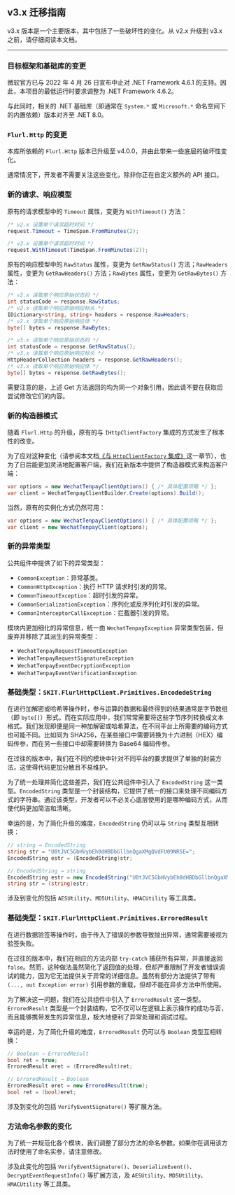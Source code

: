 ﻿## v3.x 迁移指南

v3.x 版本是一个主要版本，其中包括了一些破坏性的变化。从 v2.x 升级到 v3.x 之前，请仔细阅读本文档。

---

### 目标框架和基础库的变更

微软官方已与 2022 年 4 月 26 日宣布中止对 .NET Framework 4.6.1 的支持。因此，本项目的最低运行时要求调整为 .NET Framework 4.6.2。

与此同时，相关的 .NET 基础库（即通常在 `System.*` 或 `Microsoft.*` 命名空间下的内置依赖）版本对齐至 .NET 8.0。

### `Flurl.Http` 的变更

本库所依赖的 `Flurl.Http` 版本已升级至 v4.0.0，并由此带来一些底层的破坏性变化。

通常情况下，开发者不需要关注这些变化，除非你正在自定义额外的 API 接口。

### 新的请求、响应模型

原有的请求模型中的 `Timeout` 属性，变更为 `WithTimeout()` 方法：

```csharp
/* v2.x 设置单个请求超时时间 */
request.Timeout = TimeSpan.FromMinutes(2);

/* v3.x 设置单个请求超时时间 */
request.WithTimeout(TimeSpan.FromMinutes(2));
```

原有的响应模型中的 `RawStatus` 属性，变更为 `GetRawStatus()` 方法；`RawHeaders` 属性，变更为 `GetRawHeaders()` 方法；`RawBytes` 属性，变更为 `GetRawBytes()` 方法：

```csharp
/* v2.x 读取单个响应原始状态码 */
int statusCode = response.RawStatus;
/* v2.x 读取单个响应原始响应标头 */
IDictionary<string, string> headers = response.RawHeaders;
/* v2.x 读取单个响应原始响应体 */
byte[] bytes = response.RawBytes;

/* v3.x 读取单个响应原始状态码 */
int statusCode = response.GetRawStatus();
/* v3.x 读取单个响应原始响应标头 */
HttpHeaderCollection headers = response.GetRawHeaders();
/* v3.x 读取单个响应原始响应体 */
byte[] bytes = response.GetRawBytes();
```

需要注意的是，上述 Get 方法返回的均为同一个对象引用，因此请不要在获取后尝试修改它们的内容。

### 新的构造器模式

随着 `Flurl.Http` 的升级，原有的与 `IHttpClientFactory` 集成的方式发生了根本性的改变。

为了应对这种变化（请参阅本文档[《与 `HttpClientFactory` 集成》](./Advanced_HttpClientFactory.md)这一章节），也为了日后能更加灵活地配置客户端，我们在新版本中提供了构造器模式来构造客户端：

```csharp
var options = new WechatTenpayClientOptions() { /* 具体配置项略 */ };
var client = WechatTenpayClientBuilder.Create(options).Build();
```

当然，原有的实例化方式仍然可用：

```csharp
var options = new WechatTenpayClientOptions() { /* 具体配置项略 */ };
var client = new WechatTenpayClient(options);
```

### 新的异常类型

公共组件中提供了如下的异常类型：

-   `CommonException`：异常基类。
-   `CommonHttpException`：执行 HTTP 请求时引发的异常。
-   `CommonTimeoutException`：超时引发的异常。
-   `CommonSerializationException`：序列化或反序列化时引发的异常。
-   `CommonInterceptorCallException`：拦截器引发的异常。

模块内更加细化的异常信息，统一由 `WechatTenpayException` 异常类型包装，但废弃并移除了其派生的异常类型：

-   `WechatTenpayRequestTimeoutException`
-   `WechatTenpayRequestSignatureException`
-   `WechatTenpayEventDecryptionException`
-   `WechatTenpayEventVerificationException`

### 基础类型：`SKIT.FlurlHttpClient.Primitives.EncodedeString`

在进行加解密或哈希等操作时，参与运算的数据和最终得到的结果通常是字节数组（即 `byte[]`）形式。而在实际应用中，我们常常需要将这些字节序列转换成文本格式。我们发现即便是同一种加解密或哈希算法，在不同平台上所需要的编码方式也可能不同。比如同为 SHA256，在某些接口中需要转换为十六进制（HEX）编码传参，而在另一些接口中却需要转换为 Base64 编码传参。

在过往的版本中，我们在不同的模块中针对不同平台的要求提供了单独的封装方法，这使得代码更加分散且不易维护。

为了统一处理并简化这些差异，我们在公共组件中引入了 `EncodedString` 这一类型。`EncodedString` 类型是一个封装结构，它提供了统一的接口来处理不同编码方式的字符串。通过该类型，开发者可以不必关心底层使用的是哪种编码方式，从而使代码更加简洁和清晰。

幸运的是，为了简化升级的难度，`EncodedString` 仍可以与 `String` 类型互相转换：

```csharp
// string → EncodedString
string str = "U0tJVC5GbHVybEh0dHBDbGllbnQgaXMgQVdFU09NRSE=";
EncodedString estr = (EncodedString)str;

// EncodedString → string
EncodedString estr = new EncodedString("U0tJVC5GbHVybEh0dHBDbGllbnQgaXMgQVdFU09NRSE=", EncodingKinds.Base64);
string str = (string)estr;
```

涉及到变化的包括 `AESUtility`、`MD5Utility`、`HMACUtility` 等工具类。

### 基础类型：`SKIT.FlurlHttpClient.Primitives.ErroredResult`

在进行数据验签等操作时，由于传入了错误的参数导致抛出异常，通常需要被视为验签失败。

在过往的版本中，我们在相应的方法内部 `try-catch` 捕获所有异常，并直接返回 `false`。然而，这种做法虽然简化了返回值的处理，但却严重限制了开发者错误调试的能力，因为它无法提供关于异常的详细信息。虽然有部分方法提供了带有 `(..., out Exception error)` 引用参数的重载，但却不能在异步方法中所使用。

为了解决这一问题，我们在公共组件中引入了 `ErroredResult` 这一类型。`ErroredResult` 类型是一个封装结构，它不仅可以在逻辑上表示操作的成功与否，而且能够携带发生的异常信息，极大地便利了异常处理和调试过程。

幸运的是，为了简化升级的难度，`ErroredResult` 仍可以与 `Boolean` 类型互相转换：

```csharp
// Boolean → ErroredResult
bool ret = true;
ErroredResult eret = (ErroredResult)ret;

// ErroredResult → Boolean
ErroredResult eret = new ErroredResult(true);
bool ret = (bool)eret;
```

涉及到变化的包括 `VerifyEventSignature()` 等扩展方法。


### 方法命名参数的变化

为了统一并规范化各个模块，我们调整了部分方法的命名参数。如果你在调用该方法时使用了命名实参，请注意修改。

涉及此变化的包括 `VerifyEventSignature()`、`DeserializeEvent()`、`DecryptEventRequestInfo()` 等扩展方法，及 `AESUtility`、`MD5Utility`、`HMACUtility` 等工具类。
